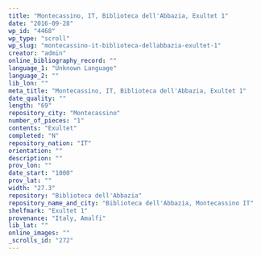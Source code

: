 ```yaml
---
title: "Montecassino, IT, Biblioteca dell'Abbazia, Exultet 1"
date: "2016-09-28"
wp_id: "4468"
wp_type: "scroll"
wp_slug: "montecassino-it-biblioteca-dellabbazia-exultet-1"
creator: "admin"
online_bibliography_record: ""
language_1: "Unknown Language"
language_2: ""
lib_lon: ""
meta_title: "Montecassino, IT, Biblioteca dell'Abbazia, Exultet 1"
date_quality: ""
length: "69"
repository_city: "Montecassino"
number_of_pieces: "1"
contents: "Exultet"
completed: "N"
repository_nation: "IT"
orientation: ""
description: ""
prov_lon: ""
date_start: "1000"
prov_lat: ""
width: "27.3"
repository: "Biblioteca dell'Abbazia"
repository_name_and_city: "Biblioteca dell'Abbazia, Montecassino IT"
shelfmark: "Exultet 1"
provenance: "Italy, Amalfi"
lib_lat: ""
online_images: ""
_scrolls_id: "272"
---
```



